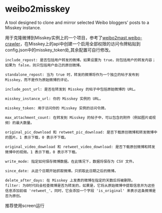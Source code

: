 # weibo2misskey
 A tool designed to clone and mirror selected Weibo bloggers' posts to a Misskey instance.


用于克隆微博到Misskey实例上的一个项目，参考了[weibo2mast](https://github.com/casouri/weibo2mast),[weibo-crawler](https://github.com/dataabc/weibo-crawler)，在Misskey上的api中创建一个启用全部权限的访问令牌粘贴到config.json中的misskey_token处,其余配置可自行修改。
```
include_repost: 是否包括用户转发的微博。如果设置为 true，则包括用户的转发内容；如果为 false，则只包括用户自己的原创微博。

standalone_repost: 当为 true 时，转发的微博将作为一个独立的帖子发布到 Misskey，而不是作为原始微博的评论。

include_post_url: 是否在转发到 Misskey 的帖子中包括原始微博的 URL。

misskey_instance_url: 你的 Misskey 实例的 URL。

misskey_token: 用于访问你的 Misskey 实例的访问令牌。

max_attachment_count: 在转发到 Misskey 的帖子中，可以包含的附件（例如图片或视频）的最大数量。

original_pic_download 和 retweet_pic_download: 是否下载原创微博和转发微博中的图片。1 表示下载，0 表示不下载。

original_video_download 和 retweet_video_download: 是否下载原创微博和转发微博中的视频。1 表示下载，0 表示不下载。

write_mode: 指定如何保存微博数据。在此情况下，数据将保存为 CSV 文件。

since_date: 从这个日期开始抓取微博。只抓取此日期之后的微博。

delete_after_days: 在 Misskey 上发表的微博在指定的天数后将被删除。
filter: 为0时代码会检查微博是否为转发的，如果是，它将从原始微博中提取信息并为这些信息添加前缀 'retweet_'。同时，它会添加一个字段 'is_original' 来表示这条微博是否为原创。
```
推荐使用screen运行
